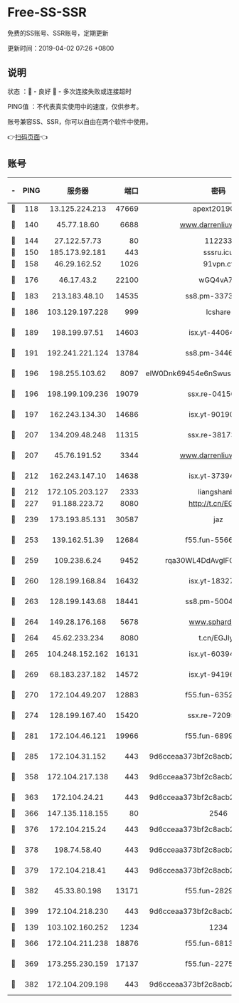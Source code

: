 # Free-SS-SSR

免费的SS账号、SSR账号，定期更新

更新时间：2019-04-02 07:26 +0800

## 说明

状态     ：🙂 - 良好 🙁 - 多次连接失败或连接超时

PING值   ：不代表真实使用中的速度，仅供参考。

账号兼容SS、SSR，你可以自由在两个软件中使用。

👉[扫码页面](https://liesauer.github.io/Free-SS-SSR/)👈

## 账号

|-|PING|服务器|端口|密码|加密方式|区域|
|:----:|:----:|:-----:|-----:|:----:|:----:|:----:|
|🙂|118|13.125.224.213|47669|apext2019001|chacha20|KR|
|🙂|140|45.77.18.60|6688|www.darrenliuwei.com|aes-256-cfb|JP|
|🙂|144|27.122.57.73|80|112233|chacha20|CN|
|🙂|150|185.173.92.181|443|sssru.icu|rc4-md5|RU|
|🙂|158|46.29.162.52|1026|91vpn.cf|rc4-md5|RU|
|🙂|176|46.17.43.2|22100|wGQ4vA7D|aes-256-gcm|RU|
|🙂|183|213.183.48.10|14535|ss8.pm-33736221|rc4-md5|RU|
|🙂|186|103.129.197.228|999|lcshare|aes-256-cfb|CN|
|🙂|189|198.199.97.51|14603|isx.yt-44064347|aes-256-cfb|US|
|🙂|191|192.241.221.124|13784|ss8.pm-34461522|aes-256-cfb|US|
|🙂|196|198.255.103.62|8097|eIW0Dnk69454e6nSwuspv9DmS201tQ0D|aes-256-cfb|US|
|🙂|196|198.199.109.236|19079|ssx.re-04150237|aes-256-cfb|US|
|🙂|197|162.243.134.30|14686|isx.yt-90190160|aes-256-cfb|US|
|🙂|207|134.209.48.248|11315|ssx.re-38173894|aes-256-cfb|US|
|🙂|207|45.76.191.52|3344|www.darrenliuwei.com|aes-256-cfb|AU|
|🙂|212|162.243.147.10|14638|isx.yt-37394875|aes-256-cfb|US|
|🙂|212|172.105.203.127|2333|liangshanbo|chacha20|JP|
|🙂|227|91.188.223.72|8080|http://t.cn/EGJIyrl|rc4-md5|RU|
|🙂|239|173.193.85.131|30587|jaz|aes-256-cfb|US|
|🙂|253|139.162.51.39|12684|f55.fun-55660117|aes-256-cfb|SG|
|🙂|259|109.238.6.24|9452|rqa30WL4DdAvgIFG6Fs3znzTa|aes-256-cfb|FR|
|🙂|260|128.199.168.84|16432|isx.yt-18327519|aes-256-cfb|SG|
|🙂|263|128.199.143.68|18441|ss8.pm-50042831|aes-256-cfb|SG|
|🙂|264|149.28.176.168|5678|www.sphard.com|aes-256-cfb|SG|
|🙂|264|45.62.233.234|8080|t.cn/EGJIyrl|rc4-md5|CA|
|🙂|265|104.248.152.162|16131|isx.yt-60394237|aes-256-cfb|SG|
|🙂|269|68.183.237.182|14572|isx.yt-94196593|aes-256-cfb|SG|
|🙂|270|172.104.49.207|12883|f55.fun-63527647|aes-256-cfb|SG|
|🙂|274|128.199.167.40|15420|ssx.re-72095229|aes-256-cfb|SG|
|🙂|281|172.104.46.121|19966|f55.fun-68996821|aes-256-cfb|SG|
|🙂|285|172.104.31.152|443|9d6cceaa373bf2c8acb22e60b6a58be6|aes-256-cfb|US|
|🙂|358|172.104.217.138|443|9d6cceaa373bf2c8acb22e60b6a58be6|aes-256-cfb|US|
|🙂|363|172.104.24.21|443|9d6cceaa373bf2c8acb22e60b6a58be6|aes-256-cfb|US|
|🙂|366|147.135.118.155|80|2546|chacha20|US|
|🙂|376|172.104.215.24|443|9d6cceaa373bf2c8acb22e60b6a58be6|aes-256-cfb|US|
|🙂|378|198.74.58.40|443|9d6cceaa373bf2c8acb22e60b6a58be6|aes-256-cfb|US|
|🙂|379|172.104.218.41|443|9d6cceaa373bf2c8acb22e60b6a58be6|aes-256-cfb|US|
|🙂|382|45.33.80.198|13171|f55.fun-28295578|aes-256-cfb|US|
|🙂|399|172.104.218.230|443|9d6cceaa373bf2c8acb22e60b6a58be6|aes-256-cfb|US|
|🙂|139|103.102.160.252|1234|1234|rc4-md5|JP|
|🙂|366|172.104.211.238|18876|f55.fun-68130782|aes-256-cfb|US|
|🙂|369|173.255.230.159|17137|f55.fun-22752790|aes-256-cfb|US|
|🙂|382|172.104.209.198|443|9d6cceaa373bf2c8acb22e60b6a58be6|aes-256-cfb|US|
